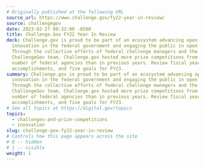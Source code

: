 ```yaml
---
# Originally published at the following URL
source_url: https://www.challenge.gov/fy22-year-in-review/
source: challengegov
date: 2023-02-27 08:32:00 -0500
title: Challenge.Gov FY22 Year In Review
deck: Challenge.gov is proud to be part of an ecosystem advancing open
  innovation in the federal government and engaging the public in open ways.
  Through the collective efforts of federal challenge managers and the
  ChallengeGov team, Challenge.gov hosted more prize competitions from a greater
  number of federal agencies than in previous years. Review fiscal year 2022's
  accomplishments, and five goals for FY23.
summary: Challenge.gov is proud to be part of an ecosystem advancing open
  innovation in the federal government and engaging the public in open ways.
  Through the collective efforts of federal challenge managers and the
  ChallengeGov team, Challenge.gov hosted more prize competitions from a greater
  number of federal agencies than in previous years. Review fiscal year 2022's
  accomplishments, and five goals for FY23.
# See all topics at https://digital.gov/topics
topics:
  - challenges-and-prize-competitions
  - innovation
slug: challenge-gov-fy22-year-in-review
# Controls how this page appears across the site
# 0 -- hidden
# 1 -- visible
weight: 1
---
```

